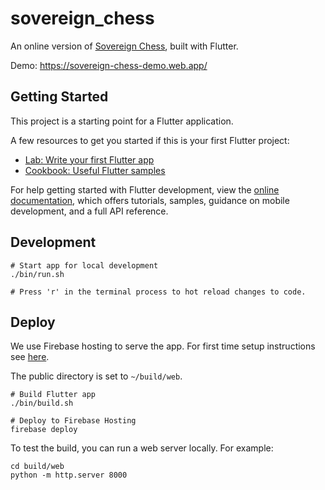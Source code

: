 # sovereign_chess

An online version of [Sovereign Chess](https://www.infinitepigames.com/sovereign-chess), built with Flutter.

Demo: https://sovereign-chess-demo.web.app/

## Getting Started

This project is a starting point for a Flutter application.

A few resources to get you started if this is your first Flutter project:

- [Lab: Write your first Flutter app](https://docs.flutter.dev/get-started/codelab)
- [Cookbook: Useful Flutter samples](https://docs.flutter.dev/cookbook)

For help getting started with Flutter development, view the
[online documentation](https://docs.flutter.dev/), which offers tutorials,
samples, guidance on mobile development, and a full API reference.

## Development

```
# Start app for local development
./bin/run.sh

# Press 'r' in the terminal process to hot reload changes to code.
```

## Deploy

We use Firebase hosting to serve the app. For first time setup instructions see [here](https://docs.flutter.dev/deployment/web#deploying-to-firebase-hosting).

The public directory is set to `~/build/web`.

```
# Build Flutter app
./bin/build.sh

# Deploy to Firebase Hosting
firebase deploy
```

To test the build, you can run a web server locally. For example:
```
cd build/web
python -m http.server 8000
```
